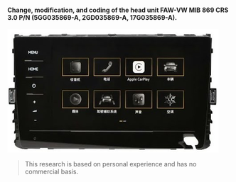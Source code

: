 #### Change, modification, and coding of the head unit FAW-VW MIB 869 CRS 3.0 P/N (5GG035869-A, 2GD035869-A, 17G035869-A).
![logo](https://github.com/ADmitriyP/VAG_MQB_studies/blob/main/MIB_869_CRS_3.0/VIEW.jpg)
> This research is based on personal experience and has no commercial basis.
